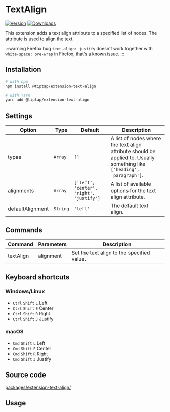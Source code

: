 # TextAlign
[![Version](https://img.shields.io/npm/v/@tiptap/extension-text-align.svg?label=version)](https://www.npmjs.com/package/@tiptap/extension-text-align)
[![Downloads](https://img.shields.io/npm/dm/@tiptap/extension-text-align.svg)](https://npmcharts.com/compare/@tiptap/extension-text-align?minimal=true)

This extension adds a text align attribute to a specified list of nodes. The attribute is used to align the text.

:::warning Firefox bug
`text-align: justify` doesn't work together with `white-space: pre-wrap` in Firefox, [that’s a known issue](https://bugzilla.mozilla.org/show_bug.cgi?id=1253840).
:::

## Installation
```bash
# with npm
npm install @tiptap/extension-text-align

# with Yarn
yarn add @tiptap/extension-text-align
```

## Settings
| Option           | Type     | Default                                  | Description                                                                                                            |
| ---------------- | -------- | ---------------------------------------- | ---------------------------------------------------------------------------------------------------------------------- |
| types            | `Array`  | `[]`                                     | A list of nodes where the text align attribute should be applied to. Usually something like `['heading', 'paragraph']`.|
| alignments       | `Array`  | `['left', 'center', 'right', 'justify']` | A list of available options for the text align attribute.                                                              |
| defaultAlignment | `String` | `'left'`                                 | The default text align.                                                                                                |

## Commands
| Command   | Parameters | Description                                |
| --------- | ---------- | ------------------------------------------ |
| textAlign | alignment  | Set the text align to the specified value. |

## Keyboard shortcuts
### Windows/Linux
* `Ctrl`&nbsp;`Shift`&nbsp;`L` Left
* `Ctrl`&nbsp;`Shift`&nbsp;`E` Center
* `Ctrl`&nbsp;`Shift`&nbsp;`R` Right
* `Ctrl`&nbsp;`Shift`&nbsp;`J` Justify

### macOS
* `Cmd`&nbsp;`Shift`&nbsp;`L` Left
* `Cmd`&nbsp;`Shift`&nbsp;`E` Center
* `Cmd`&nbsp;`Shift`&nbsp;`R` Right
* `Cmd`&nbsp;`Shift`&nbsp;`J` Justify

## Source code
[packages/extension-text-align/](https://github.com/ueberdosis/tiptap/blob/main/packages/extension-text-align/)

## Usage
<tiptap-demo name="Extensions/TextAlign"></tiptap-demo>
